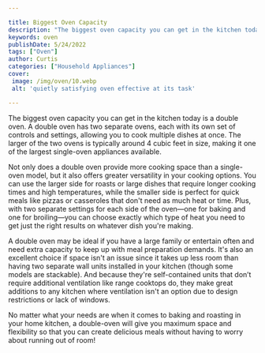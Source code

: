 ```yaml
---

title: Biggest Oven Capacity
description: "The biggest oven capacity you can get in the kitchen today is a double oven. A double oven has two separate ovens, each with its o...get the full scoop"
keywords: oven
publishDate: 5/24/2022
tags: ["Oven"]
author: Curtis
categories: ["Household Appliances"]
cover: 
 image: /img/oven/10.webp
 alt: 'quietly satisfying oven effective at its task'

---
```


The biggest oven capacity you can get in the kitchen today is a double oven. A double oven has two separate ovens, each with its own set of controls and settings, allowing you to cook multiple dishes at once. The larger of the two ovens is typically around 4 cubic feet in size, making it one of the largest single-oven appliances available.

Not only does a double oven provide more cooking space than a single-oven model, but it also offers greater versatility in your cooking options. You can use the larger side for roasts or large dishes that require longer cooking times and high temperatures, while the smaller side is perfect for quick meals like pizzas or casseroles that don't need as much heat or time. Plus, with two separate settings for each side of the oven—one for baking and one for broiling—you can choose exactly which type of heat you need to get just the right results on whatever dish you're making.

A double oven may be ideal if you have a large family or entertain often and need extra capacity to keep up with meal preparation demands. It's also an excellent choice if space isn't an issue since it takes up less room than having two separate wall units installed in your kitchen (though some models are stackable). And because they're self-contained units that don’t require additional ventilation like range cooktops do, they make great additions to any kitchen where ventilation isn't an option due to design restrictions or lack of windows. 

No matter what your needs are when it comes to baking and roasting in your home kitchen, a double-oven will give you maximum space and flexibility so that you can create delicious meals without having to worry about running out of room!
